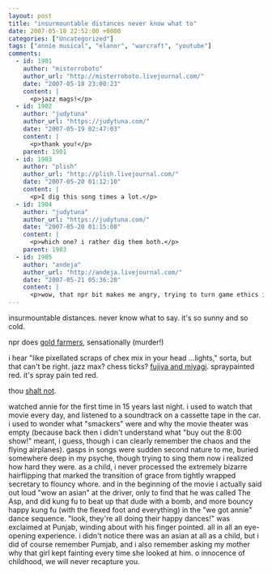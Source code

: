 ```yaml
---
layout: post
title: "insurmountable distances never know what to"
date: 2007-05-18 22:52:00 +0000
categories: ["Uncategorized"]
tags: ["annie musical", "elanor", "warcraft", "youtube"]
comments:
  - id: 1901
    author: "misterroboto"
    author_url: "http://misterroboto.livejournal.com/"
    date: "2007-05-18 23:00:23"
    content: |
      <p>jazz mags!</p>
  - id: 1902
    author: "judytuna"
    author_url: "https://judytuna.com/"
    date: "2007-05-19 02:47:03"
    content: |
      <p>thank you!</p>
    parent: 1901
  - id: 1903
    author: "plish"
    author_url: "http://plish.livejournal.com/"
    date: "2007-05-20 01:12:10"
    content: |
      <p>I dig this song times a lot.</p>
  - id: 1904
    author: "judytuna"
    author_url: "https://judytuna.com/"
    date: "2007-05-20 01:15:08"
    content: |
      <p>which one? i rather dig them both.</p>
    parent: 1903
  - id: 1905
    author: "andeja"
    author_url: "http://andeja.livejournal.com/"
    date: "2007-05-21 05:36:20"
    content: |
      <p>wow, that npr bit makes me angry, trying to turn game ethics into a mirroring of trade tensions between China and the US.  PLEASE.  The anger towards goldfarmers is not that the "Chinese are taking away resources from the Americans", but that gold farming is providing a way to play the game unfairly and turning a fun, safe space into a giant spamfest where i'm getting marketted to every 10 minutes.  They missed the mark on that one.  "A badly needed service?"  I don't think so.  I am confused as to why they didn't also talk to the gamers.  And farming the farmers events?  That's so awesome.</p>
---
```


insurmountable distances. never know what to say. it's so sunny and so cold.

npr does [gold farmers](http://www.npr.org/templates/story/story.php?storyId=10165824), sensationally (murder!)

i hear "like pixellated scraps of chex mix in your head ...lights," sorta, but that can't be right. jazz max? chess ticks? [fujiya and miyagi](http://www.youtube.com/watch?v=N5XVeENmLMk). spraypainted red. it's spray pain ted red.

thou [shalt not](http://www.youtube.com/watch?v=yoN6XfyQsr4).

watched annie for the first time in 15 years last night. i used to watch that movie every day, and listened to a soundtrack on a cassette tape in the car. i used to wonder what "smackers" were and why the movie theater was empty (because back then i didn't understand what "buy out the 8:00 show!" meant, i guess, though i can clearly remember the chaos and the flying airplanes). gasps in songs were sudden second nature to me, buried somewhere deep in my psyche, though trying to sing them now i realized how hard they were. as a child, i never processed the extremely bizarre hairflipping that marked the transition of grace from tightly wrapped secretary to flouncy whore. and in the beginning of the movie i actually said out loud "wow an asian" at the driver, only to find that he was called The Asp, and did kung fu to beat up that dude with a bomb, and more bouncy happy kung fu (with the flexed foot and everything) in the "we got annie" dance sequence. "look, they're all doing their happy dances!" was exclaimed at Punjab, winding about with his finger pointed. all in all an eye-opening experience. i didn't notice there was an asian at all as a child, but i did of course remember Pumjab, and i also remember asking my mother why that girl kept fainting every time she looked at him. o innocence of childhood, we will never recapture you.